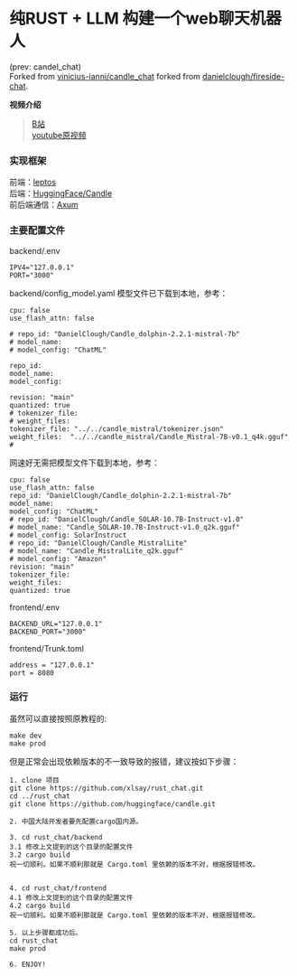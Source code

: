 # 纯RUST + LLM 构建一个web聊天机器人  
(prev: candel_chat)  
Forked from [vinicius-ianni/candle_chat](https://github.com/vinicius-ianni/candle_chat) forked from [danielclough/fireside-chat](https://github.com/danielclough/fireside-chat). 

**视频介绍**   
> [B站](https://www.bilibili.com/video/BV1oAgKehEom)  
> [youtube原视频](https://www.youtube.com/watch?v=Jw1E3LnNG0o)  


### 实现框架
前端：[leptos](https://github.com/leptos-rs/leptos)  
后端：[HuggingFace/Candle](https://github.com/huggingface/candle/)  
前后端通信：[Axum](https://github.com/tokio-rs/axum)  


### 主要配置文件
backend/.env  
```
IPV4="127.0.0.1"
PORT="3000"
```

backend/config_model.yaml
模型文件已下载到本地，参考：
```
cpu: false
use_flash_attn: false

# repo_id: "DanielClough/Candle_dolphin-2.2.1-mistral-7b"
# model_name: 
# model_config: "ChatML"

repo_id: 
model_name: 
model_config:

revision: "main"
quantized: true
# tokenizer_file:
# weight_files:
tokenizer_file: "../../candle_mistral/tokenizer.json"
weight_files:  "../../candle_mistral/Candle_Mistral-7B-v0.1_q4k.gguf" # 

```

网速好无需把模型文件下载到本地，参考：
```
cpu: false
use_flash_attn: false
repo_id: "DanielClough/Candle_dolphin-2.2.1-mistral-7b"
model_name: 
model_config: "ChatML"
# repo_id: "DanielClough/Candle_SOLAR-10.7B-Instruct-v1.0"
# model_name: "Candle_SOLAR-10.7B-Instruct-v1.0_q2k.gguf"
# model_config: SolarInstruct
# repo_id: "DanielClough/Candle_MistralLite"
# model_name: "Candle_MistralLite_q2k.gguf"
# model_config: "Amazon"
revision: "main"
tokenizer_file:
weight_files:
quantized: true
```

frontend/.env  
```
BACKEND_URL="127.0.0.1"
BACKEND_PORT="3000"
```

frontend/Trunk.toml
```
address = "127.0.0.1"
port = 8080
```

### 运行
虽然可以直接按照原教程的:
```
make dev
make prod
```
但是正常会出现依赖版本的不一致导致的报错，建议按如下步骤：
 
```
1. clone 项目
git clone https://github.com/xlsay/rust_chat.git
cd ../rust_chat
git clone https://github.com/huggingface/candle.git

2. 中国大陆开发者要先配置cargo国内源。

3. cd rust_chat/backend
3.1 修改上文提到的这个目录的配置文件 
3.2 cargo build
祝一切顺利。如果不顺利那就是 Cargo.toml 里依赖的版本不对，根据报错修改。


4. cd rust_chat/frontend
4.1 修改上文提到的这个目录的配置文件 
4.2 cargo build
祝一切顺利。如果不顺利那就是 Cargo.toml 里依赖的版本不对，根据报错修改。

5. 以上步骤都成功后。
cd rust_chat
make prod

6. ENJOY!
```